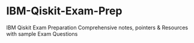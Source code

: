 # IBM-Qiskit-Exam-Prep
IBM Qiskit Exam Preparation Comprehensive notes, pointers &amp; Resources with sample Exam Questions

